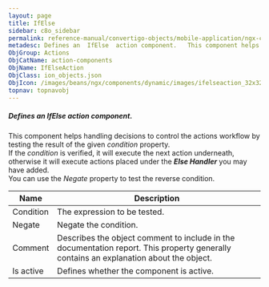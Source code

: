 ```yaml
---
layout: page
title: IfElse
sidebar: c8o_sidebar
permalink: reference-manual/convertigo-objects/mobile-application/ngx-components/action-components/ifelse/
metadesc: Defines an  IfElse  action component.   This component helps handling decisions to control the actions workflow by testing the result of the given  co
ObjGroup: Actions
ObjCatName: action-components
ObjName: IfElseAction
ObjClass: ion_objects.json
ObjIcon: /images/beans/ngx/components/dynamic/images/ifelseaction_32x32.png
topnav: topnavobj
---
```

##### Defines an <i>IfElse</i> action component. <br/>

 This component helps handling decisions to control the actions workflow by testing the result of the given <i>condition</i> property.<br/>
If the <i>condition</i> is verified, it will execute the next action underneath, otherwise it will execute actions placed under the <b><i>Else Handler</i></b> you may have added.<br/>
You can use the <i>Negate</i> property to test the reverse condition.<br/>


Name | Description 
--- | ---
Condition | The expression to be tested.
Negate | Negate the condition.
Comment | Describes the object comment to include in the documentation report.  This property generally contains an explanation about the object. 
Is active | Defines whether the component is active. 

